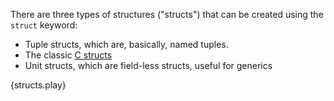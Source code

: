 There are three types of structures ("structs") that can be created using the
`struct` keyword:

* Tuple structs, which are, basically, named tuples.
* The classic [C structs][c_struct]
* Unit structs, which are field-less structs, useful for generics

{structs.play}

[c_struct]: http://en.wikipedia.org/wiki/Struct_(C_programming_language)
